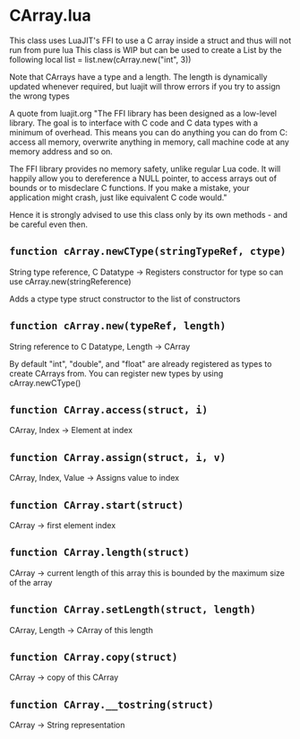 # CArray.lua

This class uses LuaJIT's FFI to use a C array
inside a struct and thus will not run from pure lua
This class is WIP but can be used to create a List
by the following
local list = list.new(cArray.new("int", 3))

Note that CArrays have a type and a length. The length is
dynamically updated whenever required, but luajit will
throw errors if you try to assign the wrong types

A quote from luajit.org
"The FFI library has been designed as a low-level library.
The goal is to interface with C code and C data types
with a minimum of overhead. This means you can do anything you
can do from C: access all memory, overwrite anything in memory,
call machine code at any memory address and so on.

The FFI library provides no memory safety, unlike regular Lua code.
It will happily allow you to dereference a NULL pointer,
to access arrays out of bounds or to misdeclare C functions.
If you make a mistake, your application might crash,
just like equivalent C code would."

Hence it is strongly advised to use this class
only by its own methods - and be careful even then.

## `function cArray.newCType(stringTypeRef, ctype)`
String type reference, C Datatype -> Registers constructor for type
so can use cArray.new(stringReference)

Adds a ctype type struct constructor to the list
of constructors

## `function cArray.new(typeRef, length)`
String reference to C Datatype, Length -> CArray

By default "int", "double", and "float" are already registered
as types to create CArrays from. You can register
new types by using cArray.newCType()

## `function CArray.access(struct, i)`
CArray, Index -> Element at index

## `function CArray.assign(struct, i, v)`
CArray, Index, Value -> Assigns value to index

## `function CArray.start(struct)`
CArray -> first element index

## `function CArray.length(struct)`
CArray -> current length of this array
this is bounded by the maximum size of the array

## `function CArray.setLength(struct, length)`
CArray, Length -> CArray of this length

## `function CArray.copy(struct)`
CArray -> copy of this CArray

## `function CArray.__tostring(struct)`
CArray -> String representation


